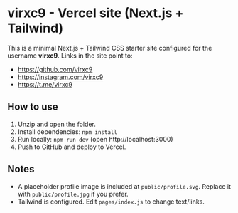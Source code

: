 # virxc9 - Vercel site (Next.js + Tailwind)

This is a minimal Next.js + Tailwind CSS starter site configured for the username **virxc9**.
Links in the site point to:
- https://github.com/virxc9
- https://instagram.com/virxc9
- https://t.me/virxc9

## How to use
1. Unzip and open the folder.
2. Install dependencies: `npm install`
3. Run locally: `npm run dev` (open http://localhost:3000)
4. Push to GitHub and deploy to Vercel.

## Notes
- A placeholder profile image is included at `public/profile.svg`. Replace it with `public/profile.jpg` if you prefer.
- Tailwind is configured. Edit `pages/index.js` to change text/links.
